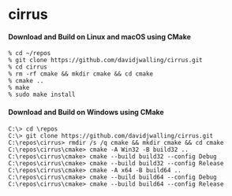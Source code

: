 # cirrus

#### Download and Build on Linux and macOS using CMake
```
% cd ~/repos
% git clone https://github.com/davidjwalling/cirrus.git
% cd cirrus
% rm -rf cmake && mkdir cmake && cd cmake
% cmake ..
% make
% sudo make install
```
#### Download and Build on Windows using CMake
```
C:\> cd \repos
C:\> git clone https://github.com/davidjwalling/cirrus.git
C:\repos\cirrus> rmdir /s /q cmake && mkdir cmake && cd cmake
C:\repos\cirrus\cmake> cmake -A Win32 -B build32 ..
C:\repos\cirrus\cmake> cmake --build build32 --config Debug
C:\repos\cirrus\cmake> cmake --build build32 --config Release
C:\repos\cirrus\cmake> cmake -A x64 -B build64 ..
C:\repos\cirrus\cmake> cmake --build build64 --config Debug
C:\repos\cirrus\cmake> cmake --build build64 --config Release
```
